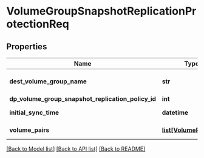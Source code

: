 # VolumeGroupSnapshotReplicationProtectionReq

## Properties
Name | Type | Description | Notes
------------ | ------------- | ------------- | -------------
**dest_volume_group_name** | **str** | destination volume name | 
**dp_volume_group_snapshot_replication_policy_id** | **int** | policy | 
**initial_sync_time** | **datetime** | initial sync time | [optional] 
**volume_pairs** | [**list[VolumePairInfo]**](VolumePairInfo.md) | volume pairs | 

[[Back to Model list]](../README.md#documentation-for-models) [[Back to API list]](../README.md#documentation-for-api-endpoints) [[Back to README]](../README.md)


